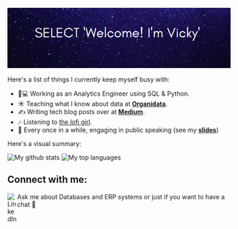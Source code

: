 ![Hero image](https://github.com/Victoriapm/Victoriapm/blob/main/SELECT_Vicky.png?raw=true)

Here's a list of things I currently keep myself busy with:

- 👩💻 Working as an Analytics Engineer using SQL & Python.
- ☀️ Teaching what I know about data at **[Organidata](organidata.github.io)**.
- ✍️ Writing tech blog posts over at **[Medium](https://medium.com/@victoriapm)**.
- :notes: Listening to [the lofi girl](https://www.youtube.com/watch?v=5qap5aO4i9A). 
- :information_desk_person: Every once in a while, engaging in public speaking (see my **[slides](https://github.com/Victoriapm/Talks)**)


Here's a visual summary:

  ![My github stats](https://github-readme-stats.vercel.app/api?username=victoriapm&show_icons=true&theme=tokyonight)
  ![My top languages](https://github-readme-stats.anuraghazra1.vercel.app/api/top-langs/?username=victoriapm&layout=compact&theme=tokyonight)

## Connect with me:
<!--
[<img align="left" alt="codeSTACKr.com" width="22px" src="https://raw.githubusercontent.com/iconic/open-iconic/master/svg/globe.svg" />][website]
[<img align="left" alt="codeSTACKr | Twitter" width="22px" src="https://cdn.jsdelivr.net/npm/simple-icons@v3/icons/twitter.svg" />][twitter]
-->
[<img align="left" alt="LinkedIn" width="22px" src="https://www.flaticon.com/svg/static/icons/svg/179/179330.svg" />][linkedin] Ask me about Databases and ERP systems or just if you want to have a chat 💬



<!-- This section you create this variables that are used above -->
<!--
[website]: https://google.com
[twitter]: https://twitter.com/Victoria_mola
-->
[linkedin]: https://www.linkedin.com/in/victoriaperezmola/en
